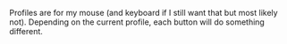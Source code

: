 Profiles are for my mouse (and keyboard if I still want that but most likely not). Depending on the current profile, each button will do something different.